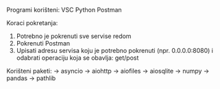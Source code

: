 Programi korišteni:
VSC
Python
Postman

Koraci pokretanja:
1. Potrebno je pokrenuti sve servise redom
2. Pokrenuti Postman 
3. Upisati adresu servisa koju je potrebno pokrenuti (npr. 0.0.0.0:8080) i odabrati operaciju koja se obavlja: get/post

Korišteni paketi:
-> asyncio
-> aiohttp
-> aiofiles
-> aiosqlite
-> numpy
-> pandas
-> pathlib